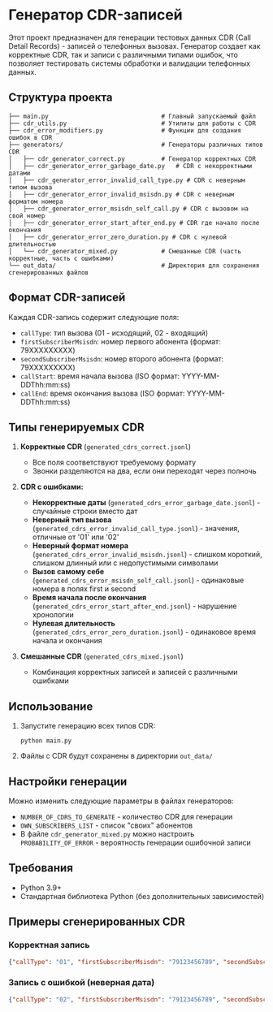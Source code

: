 # Генератор CDR-записей

Этот проект предназначен для генерации тестовых данных CDR (Call Detail Records) - записей о телефонных вызовах. Генератор создает как корректные CDR, так и записи с различными типами ошибок, что позволяет тестировать системы обработки и валидации телефонных данных.

## Структура проекта

```
├── main.py                               # Главный запускаемый файл
├── cdr_utils.py                          # Утилиты для работы с CDR
├── cdr_error_modifiers.py                # Функции для создания ошибок в CDR
├── generators/                           # Генераторы различных типов CDR
│   ├── cdr_generator_correct.py          # Генератор корректных CDR
│   ├── cdr_generator_error_garbage_date.py   # CDR с некорректными датами
│   ├── cdr_generator_error_invalid_call_type.py # CDR с неверным типом вызова
│   ├── cdr_generator_error_invalid_msisdn.py # CDR с неверным форматом номера
│   ├── cdr_generator_error_msisdn_self_call.py # CDR с вызовом на свой номер
│   ├── cdr_generator_error_start_after_end.py # CDR где начало после окончания
│   ├── cdr_generator_error_zero_duration.py # CDR с нулевой длительностью
│   └── cdr_generator_mixed.py            # Смешанные CDR (часть корректные, часть с ошибками)
└── out_data/                             # Директория для сохранения сгенерированных файлов
```

## Формат CDR-записей

Каждая CDR-запись содержит следующие поля:

- `callType`: тип вызова (01 - исходящий, 02 - входящий)
- `firstSubscriberMsisdn`: номер первого абонента (формат: 79XXXXXXXXX)
- `secondSubscriberMsisdn`: номер второго абонента (формат: 79XXXXXXXXX)
- `callStart`: время начала вызова (ISO формат: YYYY-MM-DDThh:mm:ss)
- `callEnd`: время окончания вызова (ISO формат: YYYY-MM-DDThh:mm:ss)

## Типы генерируемых CDR

1. **Корректные CDR** (`generated_cdrs_correct.jsonl`)
   - Все поля соответствуют требуемому формату
   - Звонки разделяются на два, если они переходят через полночь

2. **CDR с ошибками:**
   - **Некорректные даты** (`generated_cdrs_error_garbage_date.jsonl`) - случайные строки вместо дат
   - **Неверный тип вызова** (`generated_cdrs_error_invalid_call_type.jsonl`) - значения, отличные от '01' или '02'
   - **Неверный формат номера** (`generated_cdrs_error_invalid_msisdn.jsonl`) - слишком короткий, слишком длинный или с недопустимыми символами
   - **Вызов самому себе** (`generated_cdrs_error_msisdn_self_call.jsonl`) - одинаковые номера в полях first и second
   - **Время начала после окончания** (`generated_cdrs_error_start_after_end.jsonl`) - нарушение хронологии
   - **Нулевая длительность** (`generated_cdrs_error_zero_duration.jsonl`) - одинаковое время начала и окончания

3. **Смешанные CDR** (`generated_cdrs_mixed.jsonl`)
   - Комбинация корректных записей и записей с различными ошибками

## Использование

1. Запустите генерацию всех типов CDR:
   ```
   python main.py
   ```
2. Файлы с CDR будут сохранены в директории `out_data/`

## Настройки генерации

Можно изменить следующие параметры в файлах генераторов:
- `NUMBER_OF_CDRS_TO_GENERATE` - количество CDR для генерации
- `OWN_SUBSCRIBERS_LIST` - список "своих" абонентов
- В файле `cdr_generator_mixed.py` можно настроить `PROBABILITY_OF_ERROR` - вероятность генерации ошибочной записи

## Требования

- Python 3.9+
- Стандартная библиотека Python (без дополнительных зависимостей)

## Примеры сгенерированных CDR

### Корректная запись
```json
{"callType": "01", "firstSubscriberMsisdn": "79123456789", "secondSubscriberMsisdn": "79876543210", "callStart": "2025-01-01T10:15:30", "callEnd": "2025-01-01T10:25:45"}
```

### Запись с ошибкой (неверная дата)
```json
{"callType": "02", "firstSubscriberMsisdn": "79123456789", "secondSubscriberMsisdn": "79876543210", "callStart": "2025-01-01T10:15:30", "callEnd": "j8a$dK!2#@pL"}
```